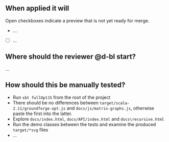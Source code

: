 When applied it will
--------------------

Open checkboxes indicate a preview that is not yet ready for merge.

* ...
* [ ] ...


Where should the reviewer @d-bl start?
--------------------------------------

...


How should this be manually tested?
-----------------------------------

* Run `sbt fullOptJS` from the root of the project
* There should be no differences between `target/scala-2.11/groundforge-opt.js` and `docs/js/matrix-graphs.js`, otherwise paste the first into the latter.
* Explore `docs/index.html`, `docs/API/index.html` and `docs\recursive.html`
* Run the demo classes between the tests and examine the produced `target/*svg` files
* ...
